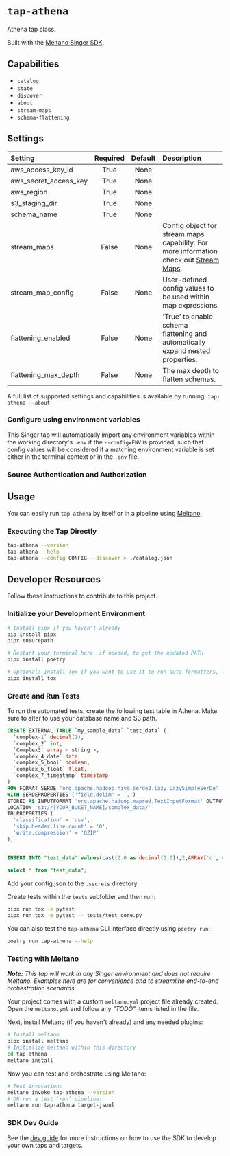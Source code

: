 # `tap-athena`

Athena tap class.

Built with the [Meltano Singer SDK](https://sdk.meltano.com).

## Capabilities

* `catalog`
* `state`
* `discover`
* `about`
* `stream-maps`
* `schema-flattening`

## Settings

| Setting              | Required | Default | Description |
|:---------------------|:--------:|:-------:|:------------|
| aws_access_key_id    | True     | None    |             |
| aws_secret_access_key| True     | None    |             |
| aws_region           | True     | None    |             |
| s3_staging_dir       | True     | None    |             |
| schema_name          | True     | None    |             |
| stream_maps          | False    | None    | Config object for stream maps capability. For more information check out [Stream Maps](https://sdk.meltano.com/en/latest/stream_maps.html). |
| stream_map_config    | False    | None    | User-defined config values to be used within map expressions. |
| flattening_enabled   | False    | None    | 'True' to enable schema flattening and automatically expand nested properties. |
| flattening_max_depth | False    | None    | The max depth to flatten schemas. |

A full list of supported settings and capabilities is available by running: `tap-athena --about`

### Configure using environment variables

This Singer tap will automatically import any environment variables within the working directory's
`.env` if the `--config=ENV` is provided, such that config values will be considered if a matching
environment variable is set either in the terminal context or in the `.env` file.

### Source Authentication and Authorization

## Usage

You can easily run `tap-athena` by itself or in a pipeline using [Meltano](https://meltano.com/).

### Executing the Tap Directly

```bash
tap-athena --version
tap-athena --help
tap-athena --config CONFIG --discover > ./catalog.json
```

## Developer Resources

Follow these instructions to contribute to this project.

### Initialize your Development Environment

```bash
# Install pipx if you haven't already
pip install pipx
pipx ensurepath

# Restart your terminal here, if needed, to get the updated PATH
pipx install poetry

# Optional: Install Tox if you want to use it to run auto-formatters, linters, tests, etc.
pipx install tox
```

### Create and Run Tests

To run the automated tests, create the following test table in Athena. Make sure to alter to use your database name and S3 path.

```sql
CREATE EXTERNAL TABLE `my_sample_data`.`test_data` (
  `complex-1` decimal(1),
  `complex_2` int,
  `Complex3` array < string >,
  `complex_4_date` date,
  `complex_5_bool` boolean,
  `complex_6_float` float,
  `complex_7_timestamp` timestamp
)
ROW FORMAT SERDE 'org.apache.hadoop.hive.serde2.lazy.LazySimpleSerDe'
WITH SERDEPROPERTIES ('field.delim' = ',')
STORED AS INPUTFORMAT 'org.apache.hadoop.mapred.TextInputFormat' OUTPUTFORMAT 'org.apache.hadoop.hive.ql.io.HiveIgnoreKeyTextOutputFormat'
LOCATION 's3://[YOUR_BUKET_NAME]/complex_data/'
TBLPROPERTIES (
  'classification' = 'csv',
  'skip.header.line.count' = '0',
  'write.compression' = 'GZIP'
);


INSERT INTO "test_data" values(cast(2.0 as decimal(1,0)),2,ARRAY['d','e','f'], cast('2023-05-11' as date),false,cast(2.001 as real), CAST('2023-05-02 02:02:02.02' as  TIMESTAMP));

select * from "test_data";
```

Add your config.json to the `.secrets` directory:

Create tests within the `tests` subfolder and
  then run:

```bash
pipx run tox -e pytest
pipx run tox -e pytest -- tests/test_core.py
```

You can also test the `tap-athena` CLI interface directly using `poetry run`:

```bash
poetry run tap-athena --help
```

### Testing with [Meltano](https://www.meltano.com)

_**Note:** This tap will work in any Singer environment and does not require Meltano.
Examples here are for convenience and to streamline end-to-end orchestration scenarios._

Your project comes with a custom `meltano.yml` project file already created. Open the `meltano.yml` and follow any _"TODO"_ items listed in
the file.

Next, install Meltano (if you haven't already) and any needed plugins:

```bash
# Install meltano
pipx install meltano
# Initialize meltano within this directory
cd tap-athena
meltano install
```

Now you can test and orchestrate using Meltano:

```bash
# Test invocation:
meltano invoke tap-athena --version
# OR run a test `run` pipeline:
meltano run tap-athena target-jsonl
```

### SDK Dev Guide

See the [dev guide](https://sdk.meltano.com/en/latest/dev_guide.html) for more instructions on how to use the SDK to
develop your own taps and targets.
